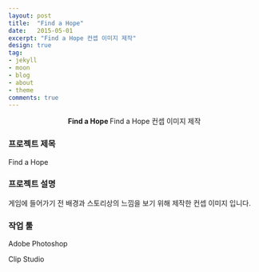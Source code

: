 ```yaml
---
layout: post
title:  "Find a Hope"
date:   2015-05-01
excerpt: "Find a Hope 컨셉 이미지 제작"
design: true
tag:
- jekyll
- moon
- blog
- about
- theme
comments: true
---
```


<center><b>Find a Hope </b>Find a Hope 컨셉 이미지 제작</center> 

### 프로젝트 제목

Find a Hope

### 프로젝트 설명

게임에 들어가기 전 배경과 스토리상의 느낌을 보기 위해 제작한 컨셉 이미지 입니다. 

### 작업 툴

Adobe Photoshop

Clip Studio